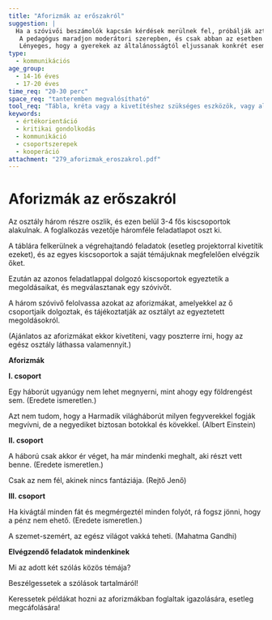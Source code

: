 ```yaml
---
title: "Aforizmák az erőszakról"
suggestion: | 
  Ha a szóvivői beszámolók kapcsán kérdések merülnek fel, próbálják azt először az adott csoporthoz tartozó gyerekek megválaszolni.
   A pedagógus maradjon moderátori szerepben, és csak abban az esetben avatkozzon be érdemben a beszélgetésbe, ha okvetlenül szükséges (elkalandoznak, nagyon nagyok a félreértések, bántó, sértő megjegyzések hangzanak el stb.)
   Lényeges, hogy a gyerekek az általánosságtól eljussanak konkrét események, tapasztalatok felidézéséig. A tanulságok összegzése kerüljön fel a táblára vagy egy poszterre.
type:
  - kommunikációs
age_group:
  - 14-16 éves
  - 17-20 éves
time_req: "20-30 perc"
space_req: "tanteremben megvalósítható"
tool_req: "Tábla, kréta vagy a kivetítéshez szükséges eszközök, vagy alapanyag poszterhez, 3 féle feladatlap a létszámnak megfelelően, íróeszköz"
keywords: 
  - értékorientáció
  - kritikai gondolkodás
  - kommunikáció
  - csoportszerepek
  - kooperáció
attachment: "279_aforizmak_eroszakrol.pdf"
---
```


# Aforizmák az erőszakról

Az osztály három részre oszlik, és ezen belül 3-4 fős kiscsoportok alakulnak. A foglalkozás vezetője háromféle feladatlapot oszt ki.

A táblára felkerülnek a végrehajtandó feladatok (esetleg projektorral kivetítik ezeket), és az egyes kiscsoportok a saját témájuknak megfelelően elvégzik őket.

Ezután az azonos feladatlappal dolgozó kiscsoportok egyeztetik a megoldásaikat, és megválasztanak egy szóvivőt.

A három szóvivő felolvassa azokat az aforizmákat, amelyekkel az ő csoportjaik dolgoztak, és tájékoztatják az osztályt az egyeztetett megoldásokról.

(Ajánlatos az aforizmákat ekkor kivetíteni, vagy poszterre írni, hogy az egész osztály láthassa valamennyit.)

**Aforizmák**

 **I. csoport**

Egy háborút ugyanúgy nem lehet megnyerni, mint ahogy egy földrengést sem. (Eredete ismeretlen.)

Azt nem tudom, hogy a Harmadik világháborút milyen fegyverekkel fogják megvívni, de a negyediket biztosan botokkal és kövekkel. (Albert Einstein)

 **II. csoport**

A háború csak akkor ér véget, ha már mindenki meghalt, aki részt vett benne. (Eredete ismeretlen.)

Csak az nem fél, akinek nincs fantáziája. (Rejtő Jenő)

 **III. csoport**

Ha kivágtál minden fát és megmérgeztél minden folyót, rá fogsz jönni, hogy a pénz nem ehető. (Eredete ismeretlen.)

A szemet-szemért, az egész világot vakká teheti. (Mahatma Gandhi)

 **Elvégzendő feladatok mindenkinek**

Mi az adott két szólás közös témája?

Beszélgessetek a szólások tartalmáról!

Keressetek példákat hozni az aforizmákban foglaltak igazolására, esetleg megcáfolására!
  
  
